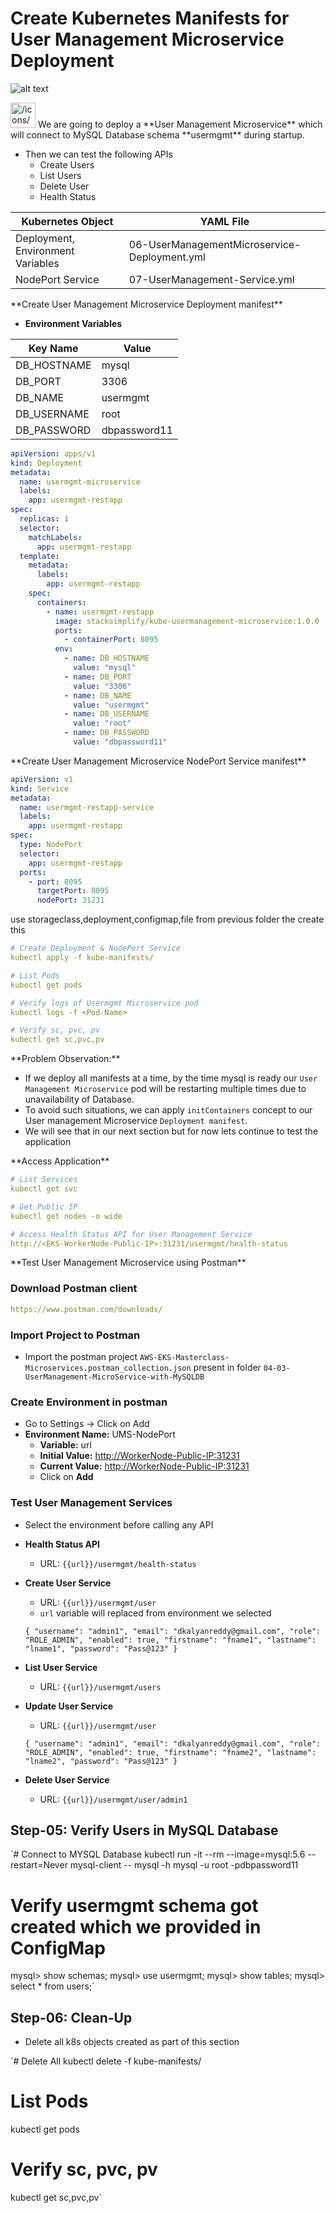 # Create Kubernetes Manifests for User Management Microservice Deployment

![alt text](image-7.png)

<aside>
<img src="/icons/arrow-right-basic_gray.svg" alt="/icons/arrow-right-basic_gray.svg" width="40px" /> We are going to deploy a **User Management Microservice** which will connect to MySQL Database schema **usermgmt** during startup.

</aside>

- Then we can test the following APIs
    - Create Users
    - List Users
    - Delete User
    - Health Status

| Kubernetes Object | YAML File |
| --- | --- |
| Deployment, Environment Variables | 06-UserManagementMicroservice-Deployment.yml |
| NodePort Service | 07-UserManagement-Service.yml |

<aside>
 **Create User Management Microservice Deployment manifest**

</aside>

- **Environment Variables**

| Key Name | Value |
| --- | --- |
| DB_HOSTNAME | mysql |
| DB_PORT | 3306 |
| DB_NAME | usermgmt |
| DB_USERNAME | root |
| DB_PASSWORD | dbpassword11 |

```yaml
apiVersion: apps/v1
kind: Deployment 
metadata:
  name: usermgmt-microservice
  labels:
    app: usermgmt-restapp
spec:
  replicas: 1
  selector:
    matchLabels:
      app: usermgmt-restapp
  template:  
    metadata:
      labels: 
        app: usermgmt-restapp
    spec:
      containers:
        - name: usermgmt-restapp
          image: stacksimplify/kube-usermanagement-microservice:1.0.0
          ports: 
            - containerPort: 8095           
          env:
            - name: DB_HOSTNAME
              value: "mysql"            
            - name: DB_PORT
              value: "3306"            
            - name: DB_NAME
              value: "usermgmt"            
            - name: DB_USERNAME
              value: "root"            
            - name: DB_PASSWORD
              value: "dbpassword11"
```

<aside>
 **Create User Management Microservice NodePort Service manifest**

</aside>

```yaml
apiVersion: v1
kind: Service
metadata:
  name: usermgmt-restapp-service
  labels: 
    app: usermgmt-restapp
spec:
  type: NodePort
  selector:
    app: usermgmt-restapp
  ports: 
    - port: 8095
      targetPort: 8095
      nodePort: 31231
```

<aside>


use storageclass,deployment,configmap,file from previous folder the create this

</aside>

```yaml
# Create Deployment & NodePort Service
kubectl apply -f kube-manifests/

# List Pods
kubectl get pods

# Verify logs of Usermgmt Microservice pod
kubectl logs -f <Pod-Name>

# Verify sc, pvc, pv
kubectl get sc,pvc,pv
```

<aside>
 **Problem Observation:**

- If we deploy all manifests at a time, by the time mysql is ready our `User Management Microservice` pod will be restarting multiple times due to unavailability of Database.
- To avoid such situations, we can apply `initContainers` concept to our User management Microservice `Deployment manifest`.
- We will see that in our next section but for now lets continue to test the application
</aside>

<aside>
 **Access Application**

</aside>

```yaml
# List Services
kubectl get svc

# Get Public IP
kubectl get nodes -o wide

# Access Health Status API for User Management Service
http://<EKS-WorkerNode-Public-IP>:31231/usermgmt/health-status
```

<aside>
 **Test User Management Microservice using Postman**

</aside>

### Download Postman client

```yaml
https://www.postman.com/downloads/
```

### Import Project to Postman

- Import the postman project `AWS-EKS-Masterclass-Microservices.postman_collection.json` present in folder `04-03-UserManagement-MicroService-with-MySQLDB`

### Create Environment in postman

- Go to Settings -> Click on Add
- **Environment Name:** UMS-NodePort
    - **Variable:** url
    - **Initial Value:** [http://WorkerNode-Public-IP:31231](http://workernode-public-ip:31231/)
    - **Current Value:** [http://WorkerNode-Public-IP:31231](http://workernode-public-ip:31231/)
    - Click on **Add**

### Test User Management Services

- Select the environment before calling any API
- **Health Status API**
    - URL: `{{url}}/usermgmt/health-status`
- **Create User Service**
    - URL: `{{url}}/usermgmt/user`
    - `url` variable will replaced from environment we selected

    `{
        "username": "admin1",
        "email": "dkalyanreddy@gmail.com",
        "role": "ROLE_ADMIN",
        "enabled": true,
        "firstname": "fname1",
        "lastname": "lname1",
        "password": "Pass@123"
    }`

- **List User Service**
    - URL: `{{url}}/usermgmt/users`
- **Update User Service**
    - URL: `{{url}}/usermgmt/user`

    `{
        "username": "admin1",
        "email": "dkalyanreddy@gmail.com",
        "role": "ROLE_ADMIN",
        "enabled": true,
        "firstname": "fname2",
        "lastname": "lname2",
        "password": "Pass@123"
    }`

- **Delete User Service**
    - URL: `{{url}}/usermgmt/user/admin1`

## Step-05: Verify Users in MySQL Database

`# Connect to MYSQL Database
kubectl run -it --rm --image=mysql:5.6 --restart=Never mysql-client -- mysql -h mysql -u root -pdbpassword11

# Verify usermgmt schema got created which we provided in ConfigMap
mysql> show schemas;
mysql> use usermgmt;
mysql> show tables;
mysql> select * from users;`

## Step-06: Clean-Up

- Delete all k8s objects created as part of this section

`# Delete All
kubectl delete -f kube-manifests/

# List Pods
kubectl get pods

# Verify sc, pvc, pv
kubectl get sc,pvc,pv`